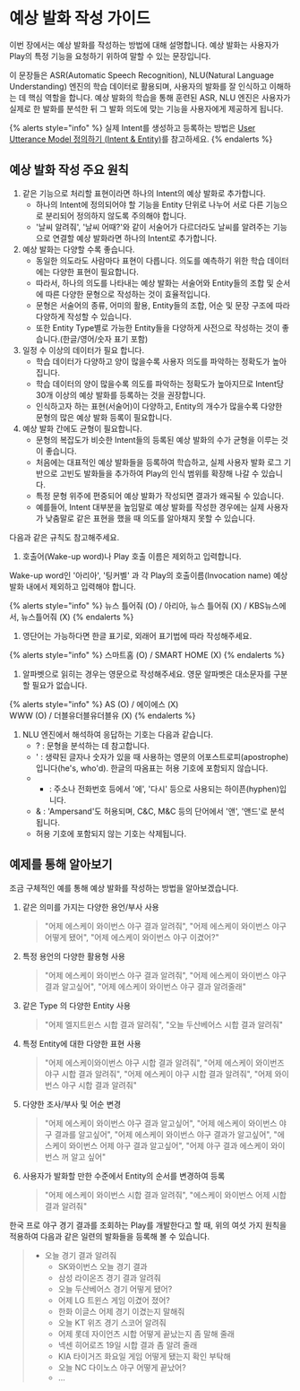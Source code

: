 # 예상 발화 작성 가이드

이번 장에서는 예상 발화를 작성하는 방법에 대해 설명합니다. 예상 발화는 사용자가 Play의 특정 기능을 요청하기 위하여 말할 수 있는 문장입니다.

이 문장들은 ASR\(Automatic Speech Recognition\), NLU\(Natural Language Understanding\) 엔진의 학습 데이터로 활용되며, 사용자의 발화를 잘 인식하고 이해하는 데 핵심 역할을 합니다. 예상 발화의 학습을 통해 훈련된 ASR, NLU 엔진은 사용자가 실제로 한 발화를 분석한 뒤 그 발화 의도에 맞는 기능을 사용자에게 제공하게 됩니다.

{% alerts style="info" %}
실제 Intent를 생성하고 등록하는 방법은 [User Utterance Model 정의하기 (Intent & Entity)](../define-user-utterance-model)를 참고하세요.
{% endalerts %}

## 예상 발화 작성 주요 원칙

1. 같은 기능으로 처리할 표현이라면 하나의 Intent의 예상 발화로 추가합니다.
   * 하나의 Intent에 정의되어야 할 기능을 Entity 단위로 나누어 서로 다른 기능으로 분리되어 정의하지 않도록 주의해야 합니다.
   * '날씨 알려줘', '날씨 어때?'와 같이 서술어가 다르더라도 날씨를 알려주는 기능으로 연결할 예상 발화라면 하나의 Intent로 추가합니다.
2. 예상 발화는 다양할 수록 좋습니다.
   * 동일한 의도라도 사람마다 표현이 다릅니다. 의도를 예측하기 위한 학습 데이터에는 다양한 표현이 필요합니다.
   * 따라서, 하나의 의도를 나타내는 예상 발화는 서술어와 Entity들의 조합 및 순서에 따른 다양한 문형으로 작성하는 것이 효율적입니다. 
   * 문형은 서술어의 종류, 어미의 활용, Entity들의 조합, 어순 및 문장 구조에 따라 다양하게 작성할 수 있습니다. 
   * 또한 Entity Type별로 가능한 Entity들을 다양하게 사전으로 작성하는 것이 좋습니다.\(한글/영어/숫자 표기 포함\) 
3. 일정 수 이상의 데이터가 필요 합니다.
   * 학습 데이터가 다양하고 양이 많을수록 사용자 의도를 파악하는 정확도가 높아집니다. 
   * 학습 데이터의 양이 많을수록 의도를 파악하는 정확도가 높아지므로 Intent당 30개 이상의 예상 발화를 등록하는 것을 권장합니다. 
   * 인식하고자 하는 표현\(서술어\)이 다양하고, Entity의 개수가 많을수록 다양한 문형의 많은 예상 발화 등록이 필요합니다.
4. 예상 발화 간에도 균형이 필요합니다.
   * 문형의 복잡도가 비슷한 Intent들의 등록된 예상 발화의 수가 균형을 이루는 것이 좋습니다. 
   * 처음에는 대표적인 예상 발화들을 등록하여 학습하고, 실제 사용자 발화 로그 기반으로 고빈도 발화들을 추가하여 Play의 인식 범위를 확장해 나갈 수 있습니다.
   * 특정 문형 위주에 편중되어 예상 발화가 작성되면 결과가 왜곡될 수 있습니다. 
   * 예를들어, Intent 대부분을 높임말로 예상 발화를 작성한 경우에는 실제 사용자가 낮춤말로 같은 표현을 했을 때 의도를 알아채지 못할 수 있습니다. 

다음과 같은 규칙도 참고해주세요.

1. 호출어\(Wake-up word\)나 Play 호출 이름은 제외하고 입력합니다.  

Wake-up word인 '아리아', '팅커벨' 과 각 Play의 호출이름\(Invocation name\) 예상 발화 내에서 제외하고 입력해야 합니다.

{% alerts style="info" %}
뉴스 틀어줘 \(O\) / 아리아, 뉴스 틀어줘 \(X\) / KBS뉴스에서, 뉴스틀어줘 \(X\)
{% endalerts %}

1. 영단어는 가능하다면 한글 표기로, 외래어 표기법에 따라 작성해주세요.  

{% alerts style="info" %}
스마트홈 \(O\) / SMART HOME \(X\)
{% endalerts %}

1. 알파벳으로 읽히는 경우는 영문으로 작성해주세요. 영문 알파벳은 대소문자를 구분할 필요가 없습니다.  

{% alerts style="info" %}
AS \(O\) / 에이에스 \(X\)  
WWW \(O\) / 더블유더블유더블유 \(X\)
{% endalerts %}

1. NLU 엔진에서 해석하여 응답하는 기호는 다음과 같습니다.
   * ? : 문형을 분석하는 데 참고합니다. 
   * ' : 생략된 글자나 숫자가 있을 때 사용하는 영문의 어포스트로피\(apostrophe\)입니다\(he's, who'd\). 한글의 따옴표는 허용 기호에 포함되지 않습니다. 
   * * : 주소나 전화번호 등에서 '에', '다시' 등으로 사용되는 하이픈\(hyphen\)입니다.
   * & : 'Ampersand'도 허용되며, C&C, M&C 등의 단어에서 '앤', '앤드'로 분석됩니다.
   * 허용 기호에 포함되지 않는 기호는 삭제됩니다. 

## 예제를 통해 알아보기

조금 구체적인 예를 통해 예상 발화를 작성하는 방법을 알아보겠습니다.

1. 같은 의미를 가지는 다양한 용언/부사 사용

   > "어제 에스케이 와이번스 야구 결과 알려줘", "어제 에스케이 와이번스 야구 어떻게 됐어", "어제 에스케이 와이번스 야구 이겼어?"

2. 특정 용언의 다양한 활용형 사용

   > "어제 에스케이 와이번스 야구 결과 알려줘", "어제 에스케이 와이번스 야구 결과 알고싶어", "어제 에스케이 와이번스 야구 결과 알려줄래"

3. 같은 Type 의 다양한 Entity 사용

   > "어제 엘지트윈스 시합 결과 알려줘", "오늘 두산베어스 시합 결과 알려줘"

4. 특정 Entity에 대한 다양한 표현 사용

   > "어제 에스케이와이번스 야구 시합 결과 알려줘", "어제 에스케이 와이번즈 야구 시합 결과 알려줘", "어제 에스케이 야구 시합 결과 알려줘", "어제 와이번스 야구 시합 결과 알려줘"

5. 다양한 조사/부사 및 어순 변경

   > "어제 에스케이 와이번스 야구 결과 알고싶어", "어제 에스케이 와이번스 야구 결과를 알고싶어", "어제 에스케이 와이번스 야구 결과가 알고싶어", "에스케이 와이번스 어제 야구 결과 알고싶어", "어제 야구 결과 에스케이 와이번스 꺼 알고 싶어"

6. 사용자가 발화할 만한 수준에서 Entity의 순서를 변경하여 등록

   > "어제 에스케이 와이번스 시합 결과 알려줘", "에스케이 와이번스 어제 시합 결과 알려줘"

한국 프로 야구 경기 결과를 조회하는 Play를 개발한다고 할 때, 위의 여섯 가지 원칙을 적용하여 다음과 같은 일련의 발화들을 등록해 볼 수 있습니다.

> * 오늘 경기 결과 알려줘
>   * SK와이번스 오늘 경기 결과
>   * 삼성 라이온즈 경기 결과 알려줘  
>   * 오늘 두산베어스 경기 어떻게 됐어?
>   * 어제 LG 트윈스 게임 이겼어 졌어?
>   * 한화 이글스 어제 경기 이겼는지 말해줘
>   * 오늘 KT 위즈 경기 스코어 알려줘
>   * 어제 롯데 자이언츠 시합 어떻게 끝났는지 좀 말해 줄래
>   * 넥센 히어로즈 19일 시합 결과 좀 알려 줄래
>   * KIA 타이거즈 화요일 게임 어떻게 됐는지 확인 부탁해
>   * 오늘 NC 다이노스 야구 어떻게 끝났어?
>   * ...

